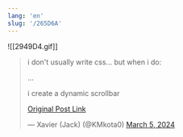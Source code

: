 ```yaml
---
lang: 'en'
slug: '/265D6A'
---
```


![[2949D4.gif]]

<blockquote class="twitter-tweet">

i don&#39;t usually write css... but when i do:

...

i create a dynamic scrollbar

[Original Post Link](https://t.co/UPmJyzeK2q)

&mdash; Xavier (Jack) (@KMkota0) [March 5, 2024](https://twitter.com/KMkota0/status/1765045085610164573?ref_src=twsrc%5Etfw)

</blockquote>
